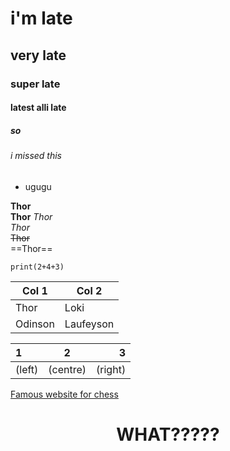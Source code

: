 # i'm late
## very late
### super late
#### latest alli late
##### so
###### i missed this
* ugugu 

**Thor**		
__Thor__
*Thor*			
_Thor_			
~~Thor~~		
==Thor==		

```print(2+4+3)``` 

Col 1 	| Col 2
----- 	| -----
Thor  	| Loki
Odinson | Laufeyson

1	      | 2	      | 3	     |
:---	  |:---:	  |---:    |
(left)	|(centre) |(right) |

[Famous website for chess](https://chess.com/)

<h1 align="center">WHAT?????</h1>

